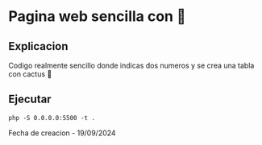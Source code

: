 # Pagina web sencilla con 🌵

## Explicacion
Codigo realmente sencillo donde indicas dos numeros y se crea una tabla con cactus 🌵

## Ejecutar
```shell
php -S 0.0.0.0:5500 -t .
```

Fecha de creacion - 19/09/2024
